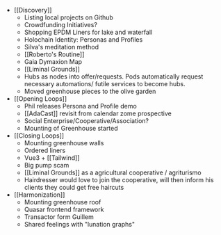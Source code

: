 - [[Discovery]]
    - Listing local projects on Github
    - Crowdfunding Initiatives?
    - Shopping EPDM Liners for lake and waterfall
    - Holochain Identity: Personas and Profiles
    - Silva's meditation method
    - [[Roberto's Routine]]
    - Gaia Dymaxion Map
    - [[Liminal Grounds]]
    - Hubs as nodes into offer/requests. Pods automatically request necessary automations/ futile services to become hubs.
    - Moved greenhouse pieces to the olive garden
- [[Opening Loops]]
    - Phil releases Persona and Profile demo
    - [[AdaCast]] revisit from calendar zome prospective
    - Social Enterprise/Cooperative/Association?
    - Mounting of Greenhouse started
- [[Closing Loops]]
    - Mounting greenhouse walls
    - Ordered liners
    - Vue3 +  [[Tailwind]]
    - Big pump scam
    - [[Liminal Grounds]] as a agricultural cooperative /  agriturismo
    - Hairdresser would love to join the cooperative, will then inform his clients they could get free haircuts
- [[Harmonization]]
    - Mounting greenhouse roof
    - Quasar frontend framework
    - Transactor form Guillem
    - Shared feelings with "lunation graphs"
